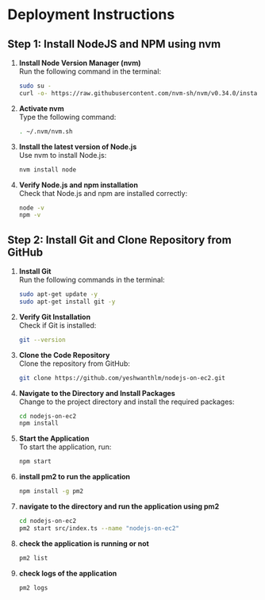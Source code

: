 # Deployment Instructions

## Step 1: Install NodeJS and NPM using nvm

1. **Install Node Version Manager (nvm)**  
   Run the following command in the terminal:
   ```bash
   sudo su -
   curl -o- https://raw.githubusercontent.com/nvm-sh/nvm/v0.34.0/install.sh | bash
   ```

2. **Activate nvm**  
   Type the following command:
   ```bash
   . ~/.nvm/nvm.sh
   ```

3. **Install the latest version of Node.js**  
   Use nvm to install Node.js:
   ```bash
   nvm install node
   ```

4. **Verify Node.js and npm installation**  
   Check that Node.js and npm are installed correctly:
   ```bash
   node -v
   npm -v
   ```

## Step 2: Install Git and Clone Repository from GitHub

1. **Install Git**  
   Run the following commands in the terminal:
   ```bash
   sudo apt-get update -y
   sudo apt-get install git -y
   ```

2. **Verify Git Installation**  
   Check if Git is installed:
   ```bash
   git --version
   ```

3. **Clone the Code Repository**  
   Clone the repository from GitHub:
   ```bash
   git clone https://github.com/yeshwanthlm/nodejs-on-ec2.git
   ```

4. **Navigate to the Directory and Install Packages**  
   Change to the project directory and install the required packages:
   ```bash
   cd nodejs-on-ec2
   npm install
   ```

5. **Start the Application**  
   To start the application, run:
   ```bash
   npm start
   ```
7. **install pm2 to run the application**   
   ```bash
   npm install -g pm2
   ```

8. **navigate to the directory and run the application using pm2**  
   ```bash
   cd nodejs-on-ec2
   pm2 start src/index.ts --name "nodejs-on-ec2"
   ```

9. **check the application is running or not**  
   ```bash
   pm2 list
   ```

10. **check logs of the application**  
    ```bash
    pm2 logs
    ```

